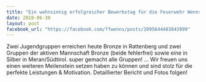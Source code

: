 ```yaml
---
title: "Ein wahnsinnig erfolgreicher Bewerbstag für die Feuerwehr Wenns geht langsam dem Ende zu"
date: 2018-06-30
layout: post
facebook_url: "https://facebook.com/ffwenns/posts/2095644483843999"
---
```


Zwei Jugendgruppen erreichen heute Bronze in Rattenberg und zwei Gruppen der aktiven Mannschaft Bronze (beide fehlerfrei) sowie eine in Silber in Meran/Südtirol. super gemacht alle Gruppen! ...
Wir freuen uns einen weiteren Meilenstein setzen haben zu können und sind stolz für die perfekte Leistungen & Motivation. 
Detaillierter Bericht und Fotos folgen!